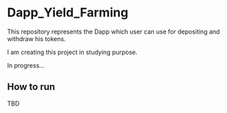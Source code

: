 # Dapp_Yield_Farming

This repository represents the Dapp which user can use for depositing and withdraw his tokens. 

I am creating this project in studying purpose. 

In progress...

## How to run

TBD
